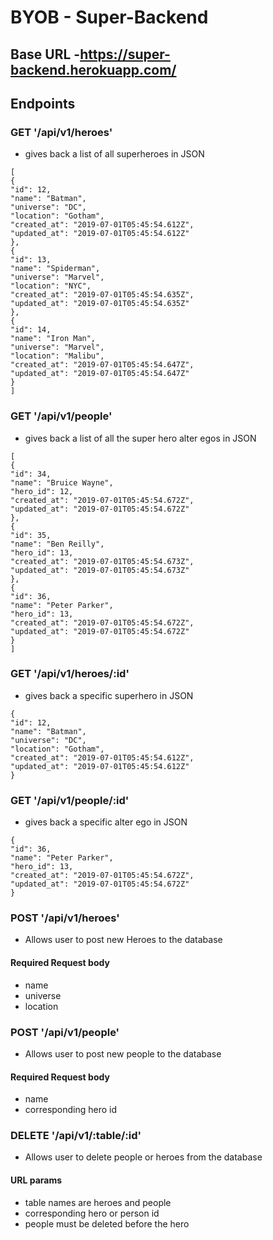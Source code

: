 # BYOB - Super-Backend

## Base URL -https://super-backend.herokuapp.com/

## Endpoints

### GET '/api/v1/heroes'
* gives back a list of all superheroes in JSON

``` 
[
{
"id": 12,
"name": "Batman",
"universe": "DC",
"location": "Gotham",
"created_at": "2019-07-01T05:45:54.612Z",
"updated_at": "2019-07-01T05:45:54.612Z"
},
{
"id": 13,
"name": "Spiderman",
"universe": "Marvel",
"location": "NYC",
"created_at": "2019-07-01T05:45:54.635Z",
"updated_at": "2019-07-01T05:45:54.635Z"
},
{
"id": 14,
"name": "Iron Man",
"universe": "Marvel",
"location": "Malibu",
"created_at": "2019-07-01T05:45:54.647Z",
"updated_at": "2019-07-01T05:45:54.647Z"
}
] 
```

### GET '/api/v1/people'
* gives back a list of all the super hero alter egos in JSON

``` 
[
{
"id": 34,
"name": "Bruice Wayne",
"hero_id": 12,
"created_at": "2019-07-01T05:45:54.672Z",
"updated_at": "2019-07-01T05:45:54.672Z"
},
{
"id": 35,
"name": "Ben Reilly",
"hero_id": 13,
"created_at": "2019-07-01T05:45:54.673Z",
"updated_at": "2019-07-01T05:45:54.673Z"
},
{
"id": 36,
"name": "Peter Parker",
"hero_id": 13,
"created_at": "2019-07-01T05:45:54.672Z",
"updated_at": "2019-07-01T05:45:54.672Z"
}
] 
```

### GET '/api/v1/heroes/:id'
* gives back a specific superhero in JSON

``` 
{
"id": 12,
"name": "Batman",
"universe": "DC",
"location": "Gotham",
"created_at": "2019-07-01T05:45:54.612Z",
"updated_at": "2019-07-01T05:45:54.612Z"
}
```

### GET '/api/v1/people/:id'
* gives back a specific alter ego in JSON

``` 
{
"id": 36,
"name": "Peter Parker",
"hero_id": 13,
"created_at": "2019-07-01T05:45:54.672Z",
"updated_at": "2019-07-01T05:45:54.672Z"
}
```

### POST '/api/v1/heroes'
* Allows user to post new Heroes to the database
#### Required Request body
* name 
* universe 
* location

### POST '/api/v1/people'
* Allows user to post new people to the database
#### Required Request body
* name 
* corresponding hero id


### DELETE '/api/v1/:table/:id'
* Allows user to delete people or heroes from the database
#### URL params
* table names are heroes and people
* corresponding hero or person id 
* people must be deleted before the hero
